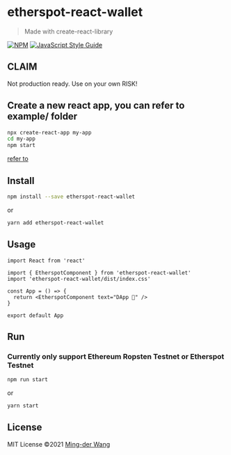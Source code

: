 # etherspot-react-wallet

> Made with create-react-library

[![NPM](https://img.shields.io/npm/v/ether-react.svg)](https://www.npmjs.com/package/ether-react) [![JavaScript Style Guide](https://img.shields.io/badge/code_style-standard-brightgreen.svg)](https://standardjs.com)

## CLAIM
Not production ready. Use on your own RISK!

## Create a new react app, you can refer to example/ folder

```bash
npx create-react-app my-app
cd my-app
npm start
```

[refer to](https://reactjs.org/docs/create-a-new-react-app.html)

## Install

```bash
npm install --save etherspot-react-wallet
```
or 
```bash
yarn add etherspot-react-wallet
```

## Usage

```tsx
import React from 'react'

import { EtherspotComponent } from 'etherspot-react-wallet'
import 'etherspot-react-wallet/dist/index.css'

const App = () => {
  return <EtherspotComponent text="DApp 🚀" />
}

export default App
```

## Run
### Currently only support Ethereum Ropsten Testnet or Etherspot Testnet

```bash
npm run start
```
or 
```bash
yarn start
```




## License

MIT License ©2021 [Ming-der Wang](https://github.com/mingderwang)
